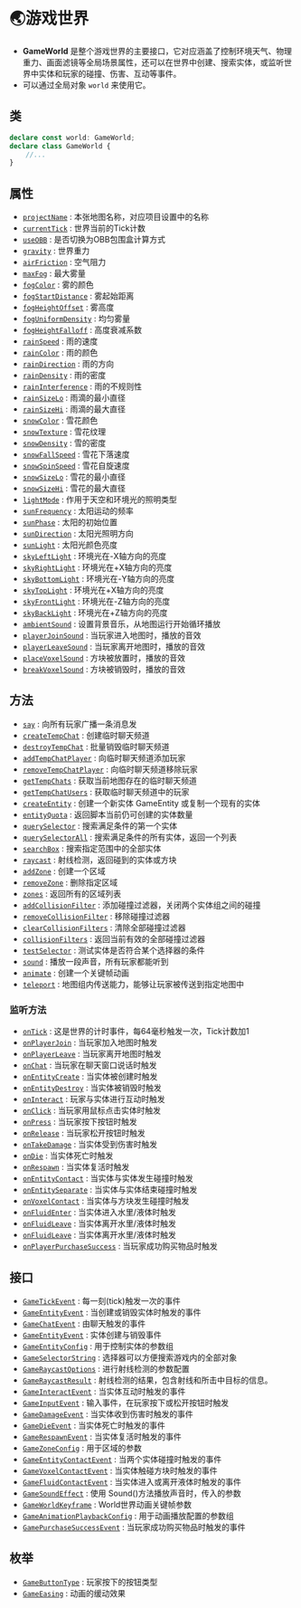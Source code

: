# 🌏游戏世界

- **GameWorld** 是整个游戏世界的主要接口，它对应涵盖了控制环境天气、物理重力、画面滤镜等全局场景属性，还可以在世界中创建、搜索实体，或监听世界中实体和玩家的碰撞、伤害、互动等事件。
- 可以通过全局对象 `world` 来使用它。

## 类

```typescript
declare const world: GameWorld;
declare class GameWorld {
    //...
}
```

## 属性
- [`projectName`](./mapInfo#projectName) : 本张地图名称，对应项目设置中的名称
- [`currentTick`](./mapInfo#currentTick) : 世界当前的Tick计数
- [`useOBB`](./mapInfo#useOBB) : 是否切换为OBB包围盒计算方式
- [`gravity`](./physics#gravity) : 世界重力
- [`airFriction`](./physics#airFriction) : 空气阻力
- [`maxFog`](./weather/fog#maxFog ) : 最大雾量
- [`fogColor`](./weather/fog#fogColor) : 雾的颜色
- [`fogStartDistance`](./weather/fog#fogStartDistance) : 雾起始距离
- [`fogHeightOffset`](./weather/fog#fogHeightOffset) : 雾高度
- [`fogUniformDensity`](./weather/fog#fogUniformDensity) : 均匀雾量
- [`fogHeightFalloff`](./weather/fog#fogHeightFalloff) : 高度衰减系数
- [`rainSpeed`](./weather/rain#rainSpeed) : 雨的速度
- [`rainColor`](./weather/rain#rainColor) : 雨的颜色
- [`rainDirection`](./weather/rain#rainDirection) : 雨的方向
- [`rainDensity`](./weather/rain#rainDensity) : 雨的密度
- [`rainInterference`](./weather/rain#rainInterference) : 雨的不规则性
- [`rainSizeLo`](./weather/rain#rainSizeLo) : 雨滴的最小直径
- [`rainSizeHi`](./weather/rain#rainSizeHi) : 雨滴的最大直径
- [`snowColor`](./weather/snow#snowColor) : 雪花颜色
- [`snowTexture`](./weather/snow#snowTexture) : 雪花纹理
- [`snowDensity`](./weather/snow#snowDensity) : 雪的密度
- [`snowFallSpeed`](./weather/snow#snowFallSpeed) : 雪花下落速度
- [`snowSpinSpeed`](./weather/snow#snowSpinSpeed) : 雪花自旋速度
- [`snowSizeLo`](./weather/snow#snowSizeLo) : 雪花的最小直径
- [`snowSizeHi`](./weather/snow#snowSizeHi) : 雪花的最大直径
- [`lightMode`](./weather/illumination#lightMode) : 作用于天空和环境光的照明类型
- [`sunFrequency`](./weather/illumination#sunFrequency) : 太阳运动的频率
- [`sunPhase`](./weather/illumination#sunPhase) : 太阳的初始位置
- [`sunDirection`](./weather/illumination#sunDirection) : 太阳光照明方向
- [`sunLight`](./weather/illumination#sunLight) : 太阳光颜色亮度
- [`skyLeftLight`](./weather/illumination#skyLeftLight) : 环境光在-X轴方向的亮度
- [`skyRightLight`](./weather/illumination#skyRightLight) : 环境光在+X轴方向的亮度
- [`skyBottomLight`](./weather/illumination#skyBottomLight) : 环境光在-Y轴方向的亮度
- [`skyTopLight`](./weather/illumination#skyTopLight) : 环境光在+X轴方向的亮度
- [`skyFrontLight`](./weather/illumination#skyFrontLight) : 环境光在-Z轴方向的亮度
- [`skyBackLight`](./weather/illumination#skyBackLight) : 环境光在+Z轴方向的亮度
- [`ambientSound`](./music#ambientSound) : 设置背景音乐，从地图运行开始循环播放
- [`playerJoinSound`](./music#playerJoinSound) : 当玩家进入地图时，播放的音效
- [`playerLeaveSound`](./music#playerLeaveSound) : 当玩家离开地图时，播放的音效
- [`placeVoxelSound`](./music#placeVoxelSound) : 方块被放置时，播放的音效
- [`breakVoxelSound`](./music#breakVoxelSound) : 方块被销毁时，播放的音效

## 方法
- [`say`](./chat/resident#say) : 向所有玩家广播一条消息发
- [`createTempChat`](./chat/temporary#createTempChat) : 创建临时聊天频道
- [`destroyTempChat`](./chat/temporary#destroyTempChat) : 批量销毁临时聊天频道
- [`addTempChatPlayer`](./chat/temporary#addTempChatPlayer) : 向临时聊天频道添加玩家
- [`removeTempChatPlayer`](./chat/temporary#removeTempChatPlayer) : 向临时聊天频道移除玩家
- [`getTempChats`](./chat/temporary#getTempChats) : 获取当前地图存在的临时聊天频道
- [`getTempChatUsers`](./chat/temporary#getTempChatUsers) : 获取临时聊天频道中的玩家
- [`createEntity`](./entityCD#createEntity) : 创建一个新实体 GameEntity 或复制一个现有的实体
- [`entityQuota`](./entityCD#entityQuota) : 返回脚本当前仍可创建的实体数量
- [`querySelector`](./querySelectorEntity#querySelector) : 搜索满足条件的第一个实体
- [`querySelectorAll`](./querySelectorEntity#querySelectorAll) : 搜索满足条件的所有实体，返回一个列表
- [`searchBox`](./querySelectorEntity#searchBox) : 搜索指定范围中的全部实体
- [`raycast`](./querySelectorEntity#raycast) : 射线检测，返回碰到的实体或方块
- [`addZone`](./mapZone#addZone) : 创建一个区域
- [`removeZone`](./mapZone#removeZone) : 删除指定区域
- [`zones`](./mapZone#zones) : 返回所有的区域列表
- [`addCollisionFilter`](./physics#addCollisionFilter) : 添加碰撞过滤器，关闭两个实体组之间的碰撞
- [`removeCollisionFilter`](./physics#removeCollisionFilter) : 移除碰撞过滤器
- [`clearCollisionFilters`](./physics#clearCollisionFilters) : 清除全部碰撞过滤器
- [`collisionFilters`](./physics#collisionFilters) : 返回当前有效的全部碰撞过滤器
- [`testSelector`](./physics#testSelector) : 测试实体是否符合某个选择器的条件
- [`sound`](./music#sound) : 播放一段声音，所有玩家都能听到
- [`animate`](./animate#animate) : 创建一个关键帧动画
- [`teleport`](./teleport#teleport) : 地图组内传送能力，能够让玩家被传送到指定地图中

### 监听方法
- [`onTick`](./mapInfo#onTick) : 这是世界的计时事件，每64毫秒触发一次，Tick计数加1
- [`onPlayerJoin`](./playerJL#onPlayerJoin) : 当玩家加入地图时触发
- [`onPlayerLeave`](./playerJL#onPlayerLeave) : 当玩家离开地图时触发
- [`onChat`](./chat/resident#onChat) : 当玩家在聊天窗口说话时触发
- [`onEntityCreate`](./entityCD#onEntityCreate) : 当实体被创建时触发
- [`onEntityDestroy`](./entityCD#onEntityDestroy) : 当实体被销毁时触发
- [`onInteract`](./input#onInteract) : 玩家与实体进行互动时触发
- [`onClick`](./input#onClick) : 当玩家用鼠标点击实体时触发
- [`onPress`](./input#onPress) : 当玩家按下按钮时触发
- [`onRelease`](./input#onRelease) : 当玩家松开按钮时触发
- [`onTakeDamage`](./fight#onTakeDamage) : 当实体受到伤害时触发
- [`onDie`](./fight#onDie) : 当实体死亡时触发
- [`onRespawn`](./fight#onRespawn) : 当实体复活时触发
- [`onEntityContact`](./physics#onEntityContact) : 当实体与实体发生碰撞时触发
- [`onEntitySeparate`](./physics#onEntitySeparate) : 当实体与实体结束碰撞时触发
- [`onVoxelContact`](./physics#onVoxelContact) : 当实体与方块发生碰撞时触发
- [`onFluidEnter`](./physics#airFriction) : 当实体进入水里/液体时触发
- [`onFluidLeave`](./physics#airFriction) : 当实体离开水里/液体时触发
- [`onFluidLeave`](./physics#airFriction) : 当实体离开水里/液体时触发
- [`onPlayerPurchaseSuccess`](./shopping#onPlayerPurchaseSuccess) : 当玩家成功购买物品时触发

## 接口
- [`GameTickEvent`](./mapInfo#GameTickEvent) : 每一刻(tick)触发一次的事件
- [`GameEntityEvent`](./playerJL#GameEntityEvent) : 当创建或销毁实体时触发的事件
- [`GameChatEvent`](./chat/resident#GameChatEvent) : 由聊天触发的事件
- [`GameEntityEvent`](./entityCD#GameEntityEvent) : 实体创建与销毁事件
- [`GameEntityConfig`](./entityCD#GameEntityConfig) : 用于控制实体的参数组
- [`GameSelectorString`](./querySelectorEntity#GameSelectorString) : 选择器可以方便搜索游戏内的全部对象
- [`GameRaycastOptions`](./querySelectorEntity#GameRaycastOptions) : 进行射线检测的参数配置
- [`GameRaycastResult`](./querySelectorEntity#GameRaycastResult) : 射线检测的结果，包含射线和所击中目标的信息。
- [`GameInteractEvent`](./input#GameInteractEvent) : 当实体互动时触发的事件
- [`GameInputEvent`](./input#GameInputEvent) : 输入事件，在玩家按下或松开按钮时触发
- [`GameDamageEvent`](./fight#GameDamageEvent) : 当实体收到伤害时触发的事件
- [`GameDieEvent`](./fight#GameDieEvent) : 当实体死亡时触发的事件
- [`GameRespawnEvent`](./fight#GameRespawnEvent) : 当实体复活时触发的事件
- [`GameZoneConfig`](./mapZone#GameZoneConfig) : 用于区域的参数
- [`GameEntityContactEvent`](./physics#GameEntityContactEvent) : 当两个实体碰撞时触发的事件
- [`GameVoxelContactEvent`](./physics#GameVoxelContactEvent) : 当实体触碰方块时触发的事件
- [`GameFluidContactEvent`](./physics#GameFluidContactEvent) : 当实体进入或离开液体时触发的事件
- [`GameSoundEffect`](./music#GameSoundEffect) : 使用 Sound()方法播放声音时，传入的参数
- [`GameWorldKeyframe`](./animate#GameWorldKeyframe) : World世界动画关键帧参数
- [`GameAnimationPlaybackConfig`](./animate#GameAnimationPlaybackConfig) : 用于动画播放配置的参数组
- [`GamePurchaseSuccessEvent`](./shopping#GamePurchaseSuccessEvent) : 当玩家成功购买物品时触发的事件

## 枚举
- [`GameButtonType`](./input#GameButtonType) : 玩家按下的按钮类型
- [`GameEasing`](./animate#GameEasing) : 动画的缓动效果